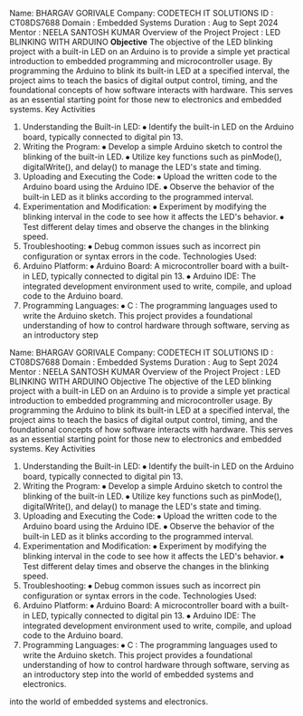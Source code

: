 
Name: BHARGAV GORIVALE
Company: CODETECH IT SOLUTIONS
ID : CT08DS7688
Domain : Embedded Systems
Duration : Aug to Sept 2024
Mentor : NEELA SANTOSH KUMAR
Overview of the Project
Project : LED BLINKING WITH ARDUINO
**Objective**
The objective of the LED blinking project with a built-in LED on an Arduino is to provide a simple yet practical introduction to embedded programming and microcontroller usage. By programming the Arduino to blink its built-in LED at a specified interval, the project aims to teach the basics of digital output control, timing, and the foundational concepts of how software interacts with hardware. This serves as an essential starting point for those new to electronics and embedded systems.
Key Activities
1. Understanding the Built-in LED:
⦁	Identify the built-in LED on the Arduino board, typically connected to digital pin 13.
2. Writing the Program:
⦁	Develop a simple Arduino sketch to control the blinking of the built-in LED.
⦁	Utilize key functions such as pinMode(), digitalWrite(), and delay() to manage the LED's state and timing.
3. Uploading and Executing the Code:
⦁	Upload the written code to the Arduino board using the Arduino IDE.
⦁	Observe the behavior of the built-in LED as it blinks according to the programmed interval.
4. Experimentation and Modification:
⦁	Experiment by modifying the blinking interval in the code to see how it affects the LED's behavior.
⦁	Test different delay times and observe the changes in the blinking speed.
5. Troubleshooting:
⦁	Debug common issues such as incorrect pin configuration or syntax errors in the code.
Technologies Used:
1. Arduino Platform:
⦁	Arduino Board: A microcontroller board with a built-in LED, typically connected to digital pin 13.
⦁	Arduino IDE: The integrated development environment used to write, compile, and upload code to the Arduino board.
2. Programming Languages:
⦁	C : The programming languages used to write the Arduino sketch.
This project provides a foundational understanding of how to control hardware through software, serving as an introductory step

Name: BHARGAV GORIVALE
Company: CODETECH IT SOLUTIONS
ID : CT08DS7688
Domain : Embedded Systems
Duration : Aug to Sept 2024
Mentor : NEELA SANTOSH KUMAR
Overview of the Project
Project : LED BLINKING WITH ARDUINO
Objective
The objective of the LED blinking project with a built-in LED on an Arduino is to provide a simple yet practical introduction to embedded programming and microcontroller usage. By programming the Arduino to blink its built-in LED at a specified interval, the project aims to teach the basics of digital output control, timing, and the foundational concepts of how software interacts with hardware. This serves as an essential starting point for those new to electronics and embedded systems.
Key Activities
1. Understanding the Built-in LED:
⦁	Identify the built-in LED on the Arduino board, typically connected to digital pin 13.
2. Writing the Program:
⦁	Develop a simple Arduino sketch to control the blinking of the built-in LED.
⦁	Utilize key functions such as pinMode(), digitalWrite(), and delay() to manage the LED's state and timing.
3. Uploading and Executing the Code:
⦁	Upload the written code to the Arduino board using the Arduino IDE.
⦁	Observe the behavior of the built-in LED as it blinks according to the programmed interval.
4. Experimentation and Modification:
⦁	Experiment by modifying the blinking interval in the code to see how it affects the LED's behavior.
⦁	Test different delay times and observe the changes in the blinking speed.
5. Troubleshooting:
⦁	Debug common issues such as incorrect pin configuration or syntax errors in the code.
Technologies Used:
1. Arduino Platform:
⦁	Arduino Board: A microcontroller board with a built-in LED, typically connected to digital pin 13.
⦁	Arduino IDE: The integrated development environment used to write, compile, and upload code to the Arduino board.
2. Programming Languages:
⦁	C : The programming languages used to write the Arduino sketch.
This project provides a foundational understanding of how to control hardware through software, serving as an introductory step into the world of embedded systems and electronics.


into the world of embedded systems and electronics.
